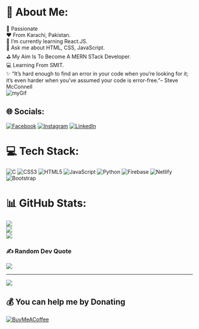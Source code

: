 # 💫 About Me:
💯  Passionate<br>❤️  From Karachi, Pakistan.<br>🌱  I’m currently learning React.JS.<br>💬  Ask me about HTML, CSS, JavaScript.<br>⛳   My Aim Is To Become A MERN STack Developer.<br>💻  Learning From SMIT.<br>✨  “It’s hard enough to find an error in your code when you’re looking for it;<br>       it’s even harder when you’ve assumed your code is error-free.”– Steve McConnell<br>![myGif](https://user-images.githubusercontent.com/92687624/196024614-c68323d5-f028-4919-9cb6-fa92aa5f0c20.gif)


## 🌐 Socials:
[![Facebook](https://img.shields.io/badge/Facebook-%231877F2.svg?logo=Facebook&logoColor=white)](https://facebook.com/arehman9091) [![Instagram](https://img.shields.io/badge/Instagram-%23E4405F.svg?logo=Instagram&logoColor=white)](https://instagram.com/abdulrehmanzaid) [![LinkedIn](https://img.shields.io/badge/LinkedIn-%230077B5.svg?logo=linkedin&logoColor=white)](https://linkedin.com/in/abdul-rehman-1b8a69230) 

# 💻 Tech Stack:
![C](https://img.shields.io/badge/c-%2300599C.svg?style=for-the-badge&logo=c&logoColor=white) ![CSS3](https://img.shields.io/badge/css3-%231572B6.svg?style=for-the-badge&logo=css3&logoColor=white) ![HTML5](https://img.shields.io/badge/html5-%23E34F26.svg?style=for-the-badge&logo=html5&logoColor=white) ![JavaScript](https://img.shields.io/badge/javascript-%23323330.svg?style=for-the-badge&logo=javascript&logoColor=%23F7DF1E) ![Python](https://img.shields.io/badge/python-3670A0?style=for-the-badge&logo=python&logoColor=ffdd54) ![Firebase](https://img.shields.io/badge/firebase-%23039BE5.svg?style=for-the-badge&logo=firebase) ![Netlify](https://img.shields.io/badge/netlify-%23000000.svg?style=for-the-badge&logo=netlify&logoColor=#00C7B7) ![Bootstrap](https://img.shields.io/badge/bootstrap-%23563D7C.svg?style=for-the-badge&logo=bootstrap&logoColor=white)
# 📊 GitHub Stats:
![](https://github-readme-stats.vercel.app/api?username=AbdulRehmanAtcha&theme=vision-friendly-dark&hide_border=false&include_all_commits=true&count_private=true)<br/>
![](https://github-readme-streak-stats.herokuapp.com/?user=AbdulRehmanAtcha&theme=vision-friendly-dark&hide_border=false)<br/>
![](https://github-readme-stats.vercel.app/api/top-langs/?username=AbdulRehmanAtcha&theme=vision-friendly-dark&hide_border=false&include_all_commits=true&count_private=true&layout=compact)

### ✍️ Random Dev Quote
![](https://quotes-github-readme.vercel.app/api?type=horizontal&theme=gruvbox)

---
[![](https://visitcount.itsvg.in/api?id=AbdulRehmanAtcha&icon=9&color=3)](https://visitcount.itsvg.in)

  ## 💰 You can help me by Donating
  [![BuyMeACoffee](https://img.shields.io/badge/Buy%20Me%20a%20Coffee-ffdd00?style=for-the-badge&logo=buy-me-a-coffee&logoColor=black)](https://buymeacoffee.com/abdulrehmaS) 

  <!-- Proudly created with GPRM ( https://gprm.itsvg.in ) -->
  
